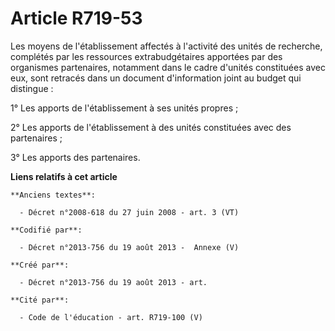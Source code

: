 # Article R719-53

Les moyens de l'établissement affectés à l'activité des unités de recherche, complétés par les ressources extrabudgétaires
apportées par des organismes partenaires, notamment dans le cadre d'unités constituées avec eux, sont retracés dans un
document d'information joint au budget qui distingue :

1° Les apports de l'établissement à ses unités propres ;

2° Les apports de l'établissement à des unités constituées avec des partenaires ;

3° Les apports des partenaires.

**Liens relatifs à cet article**

	**Anciens textes**:

	  - Décret n°2008-618 du 27 juin 2008 - art. 3 (VT)

	**Codifié par**:

	  - Décret n°2013-756 du 19 août 2013 -  Annexe (V)

	**Créé par**:

	  - Décret n°2013-756 du 19 août 2013 - art.

	**Cité par**:

	  - Code de l'éducation - art. R719-100 (V)
